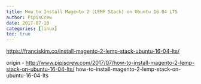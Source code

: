 ```yaml
---
title: How to Install Magento 2 (LEMP Stack) on Ubuntu 16.04 LTS
author: PipisCrew
date: 2017-07-10
categories: [linux]
toc: true
---
```


https://franciskim.co/install-magento-2-lemp-stack-ubuntu-16-04-lts/

origin - http://www.pipiscrew.com/2017/07/how-to-install-magento-2-lemp-stack-on-ubuntu-16-04-lts/ how-to-install-magento-2-lemp-stack-on-ubuntu-16-04-lts